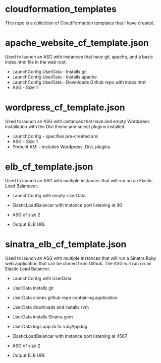 # cloudformation_templates

This repo is a collection of CloudFormation templates that I have created.


# apache_website_cf_template.json

Used to launch an ASG with instances that have git, apache, and a basic
index.html file in the web root.

- LaunchConfig UserData - Installs git
- LaunchConfig UserData - Installs apache
- LaunchConfig UserData - Downloads Github repo with index.html
- ASG - Size 1

# wordpress_cf_template.json

Used to launch an ASG with instances that have and empty Wordpress
installation with the Divi theme and select plugins installed.

- LaunchConfig - specifies pre-created ami
- ASG - Size 1
- Prebuilt AMI - includes Wordpress, Divi, plugins



# elb_cf_template.json

Used to launch an ASG with multiple instances that will run on an Elastic
Load Balanceer.

- LaunchConfig with empty UserData

- ElasticLoadBalancer with instance port listening at 80

- ASG of size 2

- Output ELB URL



# sinatra_elb_cf_template.json

Used to launch an ASG with multiple instances that will run a Sinatra Ruby web
application that can be cloned from Github.  The ASG will run on an Elastic
Load Balancer.  

- LaunchConfig with UserData

- UserData installs git
- UserData clones github repo containing application
- UserData downloads and installs rvm
- UserData installs Sinatra gem
- UserData logs app.rb to rubyApp.log

- ElasticLoadBalancer with instance port listening at 4567

- ASG of size 2

- Output ELB URL
